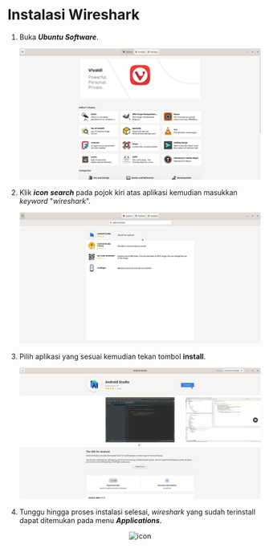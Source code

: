 # Instalasi Wireshark

1. Buka ***Ubuntu Software***.
   <center> 

   ![icon](img/ubuntu_software_home.png)

   </center>
2. Klik ***icon*** ***search*** pada pojok kiri atas aplikasi kemudian masukkan *keyword* "*wireshark*".
   <center> 

   ![icon](img/android/search.png)

   </center>
3. Pilih aplikasi yang sesuai kemudian tekan tombol **install**.
   <center> 

   ![icon](img/android/install.png)

   </center>
4. Tunggu hingga proses instalasi selesai, *wireshark* yang sudah terinstall dapat ditemukan pada menu ***Applications***.
    <center> 

   ![icon](img/android/done.png)

   </center>